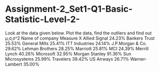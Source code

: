 # Assignment-2_Set1-Q1-Basic-Statistic-Level-2-
Look at the data given below. Plot the data, find the outliers and find out  μ,σ,σ^2 Name of company Measure X Allied Signal 24.23% Bankers Trust 25.53% General Mills 25.41% ITT Industries 24.14% J.P.Morgan &amp; Co. 29.62% Lehman Brothers 28.25% Marriott 25.81% MCI 24.39% Merrill Lynch 40.26% Microsoft 32.95% Morgan Stanley 91.36% Sun Microsystems 25.99% Travelers 39.42% US Airways 26.71% Warner-Lambert 35.00%
